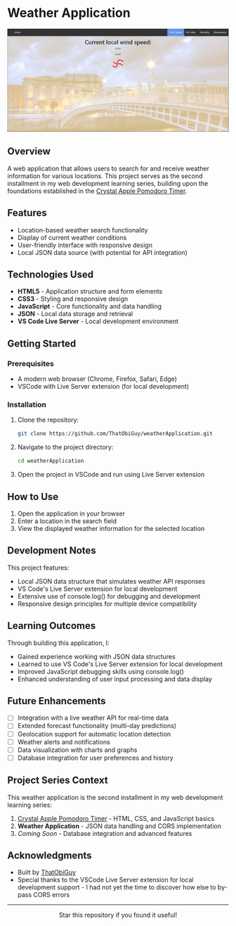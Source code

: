 # Weather Application

<p align="center">
  <img src="https://raw.githubusercontent.com/ThatObiGuy/weatherApplication/refs/heads/main/Screenshot.jpg" alt="Weather Application Screenshot" width="600">
</p>

## Overview

A web application that allows users to search for and receive weather information for various locations. This project serves as the second installment in my web development learning series, building upon the foundations established in the [Crystal Apple Pomodoro Timer](https://github.com/ThatObiGuy/pomodoroTimer).

## Features

- Location-based weather search functionality
- Display of current weather conditions
- User-friendly interface with responsive design
- Local JSON data source (with potential for API integration)

## Technologies Used

- **HTML5** - Application structure and form elements
- **CSS3** - Styling and responsive design
- **JavaScript** - Core functionality and data handling
- **JSON** - Local data storage and retrieval
- **VS Code Live Server** - Local development environment

## Getting Started

### Prerequisites

- A modern web browser (Chrome, Firefox, Safari, Edge)
- VSCode with Live Server extension (for local development)

### Installation

1. Clone the repository:
   ```bash
   git clone https://github.com/ThatObiGuy/weatherApplication.git
   ```

2. Navigate to the project directory:
   ```bash
   cd weatherApplication
   ```

3. Open the project in VSCode and run using Live Server extension

## How to Use

1. Open the application in your browser
2. Enter a location in the search field
3. View the displayed weather information for the selected location

## Development Notes

This project features:
- Local JSON data structure that simulates weather API responses
- VS Code's Live Server extension for local development
- Extensive use of console.log() for debugging and development
- Responsive design principles for multiple device compatibility

## Learning Outcomes

Through building this application, I:
- Gained experience working with JSON data structures
- Learned to use VS Code's Live Server extension for local development
- Improved JavaScript debugging skills using console.log()
- Enhanced understanding of user input processing and data display

## Future Enhancements

- [ ] Integration with a live weather API for real-time data
- [ ] Extended forecast functionality (multi-day predictions)
- [ ] Geolocation support for automatic location detection
- [ ] Weather alerts and notifications
- [ ] Data visualization with charts and graphs
- [ ] Database integration for user preferences and history

## Project Series Context

This weather application is the second installment in my web development learning series:
1. [Crystal Apple Pomodoro Timer](https://github.com/ThatObiGuy/pomodoroTimer) - HTML, CSS, and JavaScript basics
2. **Weather Application** - JSON data handling and CORS implementation
3. *Coming Soon* - Database integration and advanced features

## Acknowledgments

- Built by [ThatObiGuy](https://github.com/ThatObiGuy)
- Special thanks to the VSCode Live Server extension for local development support - I had not yet the time to discover how else to by-pass CORS errors

---

<p align="center">Star this repository if you found it useful!</p>
